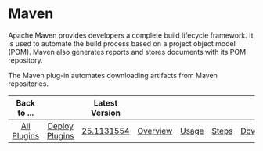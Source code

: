 
# Maven

Apache Maven provides developers a complete build lifecycle framework. It is used to automate the build process based on a project object model (POM). Maven also generates reports and stores documents with its POM repository.

The Maven plug-in automates downloading artifacts from Maven repositories.


|Back to ...||Latest Version|||||
| :---: | :---: | :---: | :---: | :---: | :---: | :---: |
|[All Plugins](../../index.md)|[Deploy Plugins](../README.md)|[25.1131554](https://raw.githubusercontent.com/UrbanCode/IBM-UCD-PLUGINS/main/files/MavenSourceConfig/ucd-MavenSourceConfig-25.1131554.zip)|[Overview](overview.md)|[Usage](usage.md)|[Steps](steps.md)|[Downloads](downloads.md)|
